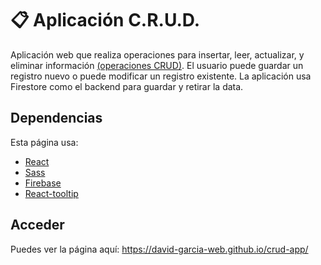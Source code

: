 # :clipboard: Aplicación C.R.U.D.
Aplicación web que realiza operaciones para insertar, leer, actualizar, y eliminar información [(operaciones CRUD)](https://es.wikipedia.org/wiki/CRUD). El usuario puede guardar un registro nuevo o puede modificar un registro existente. La aplicación usa Firestore como el backend para guardar y retirar la data.

## Dependencias
Esta página usa:

- [React](https://react.dev/)
- [Sass](https://sass-lang.com/)
- [Firebase](https://firebase.google.com/)
- [React-tooltip](https://www.npmjs.com/package/react-tooltip)

## Acceder
Puedes ver la página aquí: https://david-garcia-web.github.io/crud-app/

